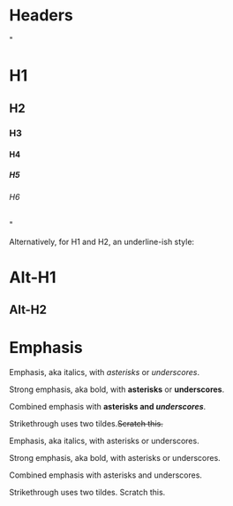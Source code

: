 # Headers 
"
# H1
## H2
### H3
#### H4
##### H5
###### H6
"

Alternatively, for H1 and H2, an underline-ish style:

Alt-H1
======

Alt-H2
------
# Emphasis
Emphasis, aka italics, with *asterisks* or _underscores_.

Strong emphasis, aka bold, with **asterisks** or __underscores__.

Combined emphasis with **asterisks and _underscores_**.

Strikethrough uses two tildes.~~Scratch this.~~

Emphasis, aka italics, with asterisks or underscores.

Strong emphasis, aka bold, with asterisks or underscores.

Combined emphasis with asterisks and underscores.

Strikethrough uses two tildes. Scratch this.
